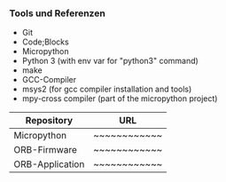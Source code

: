 ### Tools und Referenzen
- Git<br/>
- Code;Blocks<br/>
- Micropython<br/>
- Python 3 (with env var for "python3" command)<br/>
- make<br/>
- GCC-Compiler<br/>
- msys2 (for gcc compiler installation and tools)<br/>
- mpy-cross compiler (part of the micropython project)<br/>
 
| Repository      | URL           |  
| -------------   | ------------- |  
| Micropython     | ~~~~~~~~~~~~  |  
| ORB-Firmware    | ~~~~~~~~~~~~  |  
| ORB-Application | ~~~~~~~~~~~~  |  
